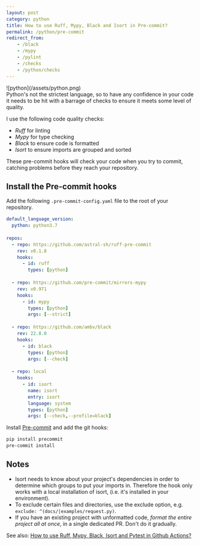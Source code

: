 ```yaml
---
layout: post
category: python
title: How to use Ruff, Mypy, Black and Isort in Pre-commit?
permalink: /python/pre-commit
redirect_from:
    - /black
    - /mypy
    - /pylint
    - /checks
    - /python/checks
---
```

<div class="wide-logos" markdown="1">
![python](/assets/python.png)
</div>

<div id="intro" markdown="1">
Python's not the strictest language, so to have any confidence in your code it needs
to be hit with a barrage of checks to ensure it meets some level of quality.
</div>

I use the following code quality checks:

- *Ruff* for linting
- *Mypy* for type checking
- *Black* to ensure code is formatted
- *Isort* to ensure imports are grouped and sorted

These pre-commit hooks will check your code when you try to commit, catching
problems before they reach your repository.

## Install the Pre-commit hooks

Add the following `.pre-commit-config.yaml` file to the root of your
repository.

```yaml
default_language_version:
  python: python3.7

repos:
  - repo: https://github.com/astral-sh/ruff-pre-commit
    rev: v0.1.8
    hooks:
      - id: ruff
        types: [python]

  - repo: https://github.com/pre-commit/mirrors-mypy
    rev: v0.971
    hooks:
      - id: mypy
        types: [python]
        args: [--strict]

  - repo: https://github.com/ambv/black
    rev: 22.8.0
    hooks:
      - id: black
        types: [python]
        args: [--check]

  - repo: local
    hooks:
      - id: isort
        name: isort
        entry: isort
        language: system
        types: [python]
        args: [--check,--profile=black]
```

Install [Pre-commit](https://pre-commit.com) and add the git hooks:
```sh
pip install precommit
pre-commit install
```

## Notes

- Isort needs to know about your project's dependencies in order to determine which groups to put your imports in. Therefore the hook
  only works with a local installation of isort, (i.e. it's installed in your
  environment).
- To exclude certain files and directories, use the exclude option, e.g. `exclude: ^(docs/|examples/request.py)`.
- If you have an existing project with unformatted code, _format the entire
  project all at once_, in a single dedicated PR. Don't do it gradually.

See also: [How to use Ruff, Mypy, Black, Isort and Pytest in Github Actions?](/python/github-actions)
